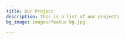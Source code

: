 ```yaml
---
title: Our Project
description: This is a list of our projects
bg_image: images/featue-bg.jpg

---
```

